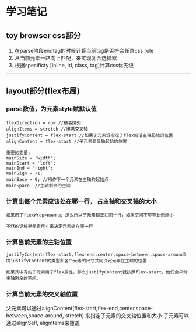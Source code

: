 # 学习笔记
## toy browser css部分
1. 在parse阶段endtag的时候计算当前tag是否符合任意css rule
2. 从当前元素一路向上匹配，来实现复合选择器
3. 根据specificty [inline, id, class, tag]计算css优先级
   
-------------------   
   
## layout部分(flex布局)
### parse数值，为元素style赋默认值
    flexDirection = row //横着排列
    alignItems = stretch //撑满交叉轴
    justifyContent = flex-start //如果子元素没指定了flex的话主轴起始的位置
    alignContent = flex-start //子元素交叉轴起始的位置
    
    重要的变量:
    mainSize = 'width';
    mainStart = 'left';
    mainEnd = 'right';
    mainSign = +1;
    mainBase = 0; //用作下一个元素在主轴的起始点
    mainSpace  //主轴剩余的空间
### 计算出每个元素应该处在哪一行， 占主轴和交叉轴的大小
    如果用了flexWrap=nowrap 那么所以子元素都要在同一行，如果空间不够等比例缩小
    
    不然的话根据元素尺寸来决定元素处在哪一行
    
### 计算当前元素的主轴位置
    justifyContent(flex-start,flex-end,center,space-between,space-around)由justifyContent的类型和各个元素的尺寸共同决定元素在主轴的位置

    如果其中有的子元素用了flex属性，那么justifyContent就按照flex-start，他们会平分主轴剩余的空间。
    
### 计算当前元素的交叉轴位置
   父元素可以通过alignContent(flex-start,flex-end,center,space-between,space-around, stretch) 来指定子元素的交叉轴位置和大小
   子元素可以通过alignSelf, alignItems来覆盖